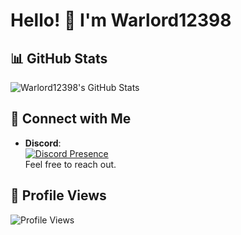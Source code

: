 # Hello! 👋 I'm Warlord12398

## 📊 GitHub Stats
![Warlord12398's GitHub Stats](https://github-readme-stats.vercel.app/api?username=Warlord12398&show_icons=true&theme=radical)

## 💬 Connect with Me
- **Discord**:  
  [![Discord Presence](https://lanyard.cnrad.dev/api/1289443629873496117)](https://discord.com/users/1289443629873496117)  
  Feel free to reach out.

## 👀 Profile Views
![Profile Views](https://komarev.com/ghpvc/?username=Warlord12398&color=blue)

